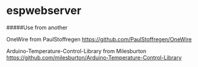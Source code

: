 # espwebserver

#####Use from another

OneWire from PaulStoffregen 
https://github.com/PaulStoffregen/OneWire  

Arduino-Temperature-Control-Library from Milesburton
https://github.com/milesburton/Arduino-Temperature-Control-Library  

